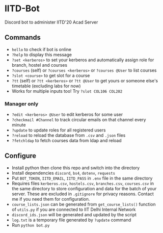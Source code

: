 # IITD-Bot

Discord bot to administer IITD'20 Acad Server

## Commands
* `hello` to check if bot is online
* `?help` to display this message
* `?set <kerberos>` to set your kerberos and automatically assign role for branch, hostel and courses
* `?courses` (self) or `?courses <kerberos>` or `?courses @User` to list courses
* `?slot <course>` to get slot for a course
* `?tt` (self) or `?tt <kerberos>` or `?tt @User` to get yours or someone else's timetable (excluding labs for now)
* Works for multiple inputs too! Try `?slot COL106 COL202`

### Manager only
* `?edit <kerberos> @User` to edit kerberos for some user
* `?checkmail #Channel` to track circular emails on that channel every minute
* `?update` to update roles for all registered users
* `?reload` to reload the database from `.csv` and `.json` files
* `?fetchldap` to fetch courses data from ldap and reload

## Configure
* Install python then clone this repo and switch into the directory
* Install dependencies `discord`, `bs4`, `dotenv`, `requests`
* Put `BOT_TOKEN`, `IITD_EMAIL`, `IITD_PASS` in `.env` file in the same directory
* Requires files `kerberos.csv`, `hostels.csv`, `branches.csv`, `courses.csv` in the same directory to store configuration and data for the batch of your server. These are excluded in `.gitignore` for privacy reasons. Contact me if you need them for configuration.
* `course_lists.json` can be generated from `get_course_lists()` function of `utils.py` if you are connected to IIT Delhi Internal Network
* `discord_ids.json` will be generated and updated by the script
* `log.txt` is a temporary file generated by `?update` command
* Run `python bot.py`